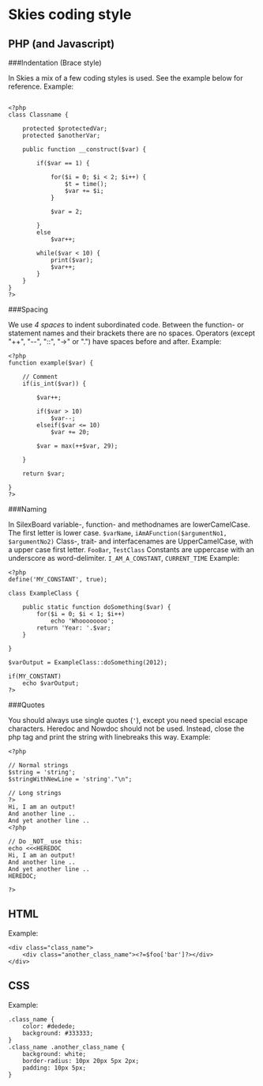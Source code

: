 Skies coding style
==================

PHP (and Javascript)
--------------------

###Indentation (Brace style)

In Skies a mix of a few coding styles is used. See the example below for reference.
Example:

```

<?php
class Classname {

    protected $protectedVar;
    protected $anotherVar;

    public function __construct($var) {

        if($var == 1) {

            for($i = 0; $i < 2; $i++) {
                $t = time();
                $var += $i;
            }

            $var = 2;

        }
        else
            $var++;

        while($var < 10) {
            print($var);
            $var++;
        }
    }
}
?>
```

###Spacing

We use _4 spaces_ to indent subordinated code.
Between the function- or statement names and their brackets there are no spaces.
Operators (except "++", "--", "::", "->" or ".") have spaces before and after.
Example:

```
<?php
function example($var) {

	// Comment
	if(is_int($var)) {

		$var++;

		if($var > 10)
			$var--;
		elseif($var <= 10)
			$var += 20;

		$var = max(++$var, 29);

	}

	return $var;

}
?>
```

###Naming

In SilexBoard variable-, function- and methodnames are lowerCamelCase. The first letter is lower case. `$varName`, `iAmAFunction($argumentNo1, $argumentNo2)`
Class-, trait- and interfacenames are UpperCamelCase, with a upper case first letter. `FooBar`, `TestClass`
Constants are uppercase with an underscore as word-delimiter. `I_AM_A_CONSTANT`, `CURRENT_TIME`
Example:

```
<?php
define('MY_CONSTANT', true);

class ExampleClass {

	public static function doSomething($var) {
		for($i = 0; $i < 1; $i++)
			echo 'Whoooooooo';
		return 'Year: '.$var;
	}

}

$varOutput = ExampleClass::doSomething(2012);

if(MY_CONSTANT)
    echo $varOutput;
?>
```

###Quotes

You should always use single quotes (`'`), except you need special escape characters.
Heredoc and Nowdoc should not be used. Instead, close the php tag and print the string with linebreaks this way.
Example:

```
<?php

// Normal strings
$string = 'string';
$stringWithNewLine = 'string'."\n";

// Long strings
?>
Hi, I am an output!
And another line ..
And yet another line ..
<?php

// Do _NOT_ use this:
echo <<<HEREDOC
Hi, I am an output!
And another line ..
And yet another line ..
HEREDOC;

?>
```

HTML
----------
Example:

```
<div class="class_name">
    <div class="another_class_name"><?=$foo['bar']?></div>
</div>
```

CSS
---
Example:

```
.class_name {
    color: #dedede;
    background: #333333;
}
.class_name .another_class_name {
    background: white;
    border-radius: 10px 20px 5px 2px;
    padding: 10px 5px;
}
```